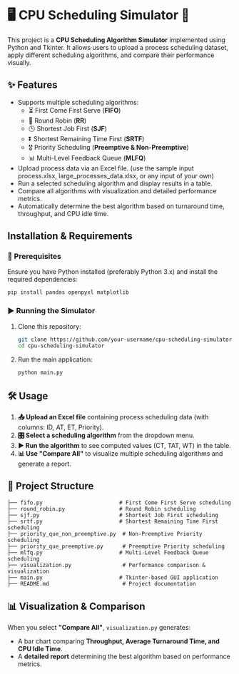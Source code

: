 # 🖥️ CPU Scheduling Simulator 🚀

This project is a **CPU Scheduling Algorithm Simulator** implemented using Python and Tkinter. It allows users to upload a process scheduling dataset, apply different scheduling algorithms, and compare their performance visually.

## ✨ Features
- Supports multiple scheduling algorithms:
  - ⏳ First Come First Serve (**FIFO**)
  - 🔄 Round Robin (**RR**)
  - 🕒 Shortest Job First (**SJF**)
  - ⏬ Shortest Remaining Time First (**SRTF**)
  - 🎖️ Priority Scheduling (**Preemptive & Non-Preemptive**)
  - 📊 Multi-Level Feedback Queue (**MLFQ**)
- Upload process data via an Excel file. (use the sample input process.xlsx, large_processes_data.xlsx, or any input of your own)
- Run a selected scheduling algorithm and display results in a table.
- Compare all algorithms with visualization and detailed performance metrics.
- Automatically determine the best algorithm based on turnaround time, throughput, and CPU idle time.

## Installation & Requirements
### 📌 Prerequisites
Ensure you have Python installed (preferably Python 3.x) and install the required dependencies:
```bash
pip install pandas openpyxl matplotlib
```

### ▶️ Running the Simulator
1. Clone this repository:
   ```bash
   git clone https://github.com/your-username/cpu-scheduling-simulator.git
   cd cpu-scheduling-simulator
   ```
2. Run the main application:
   ```bash
   python main.py
   ```

## 🛠️ Usage
1. **📤 Upload an Excel file** containing process scheduling data (with columns: ID, AT, ET, Priority).
2. **🎛️ Select a scheduling algorithm** from the dropdown menu.
3. **▶️ Run the algorithm** to see computed values (CT, TAT, WT) in the table.
4. **📊 Use "Compare All"** to visualize multiple scheduling algorithms and generate a report.

## 📁 Project Structure
```
├── fifo.py                        # First Come First Serve scheduling
├── round_robin.py                 # Round Robin scheduling
├── sjf.py                         # Shortest Job First scheduling
├── srtf.py                        # Shortest Remaining Time First scheduling
├── priority_que_non_preemptive.py  # Non-Preemptive Priority scheduling
├── priority_que_preemptive.py      # Preemptive Priority scheduling
├── mlfq.py                        # Multi-Level Feedback Queue scheduling
├── visualization.py                # Performance comparison & visualization
├── main.py                        # Tkinter-based GUI application
├── README.md                       # Project documentation
```

## 📊 Visualization & Comparison
When you select **"Compare All"**, `visualization.py` generates:
- A bar chart comparing **Throughput, Average Turnaround Time, and CPU Idle Time**.
- A **detailed report** determining the best algorithm based on performance metrics.
